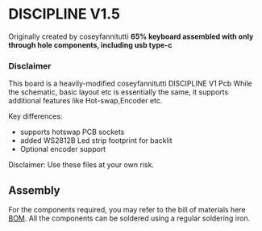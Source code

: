# DISCIPLINE V1.5
Originally created by coseyfannitutti 
**65% keyboard assembled with only through hole components, including usb type-c**
### Disclaimer
This board is a heavily-modified coseyfannitutti DISCIPLINE V1 Pcb While the schematic, basic layout etc is essentially the same, it supports additional features like Hot-swap,Encoder etc.

Key differences:
- supports hotswap PCB sockets
- added WS2812B Led strip footprint for backlit 
- Optional encoder support

Disclaimer: Use these files at your own risk.

## Assembly
For the components required, you may refer to the bill of materials here [BOM](https://octopart.com/bom-tool/W4rybyut).
All the components can be soldered using a regular soldering iron.
